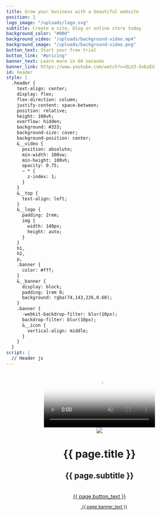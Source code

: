 ```yaml
---
title: Grow your business with a beautiful website
position: 1
logo_image: "/uploads/logo.svg"
subtitle: Create a site, blog or online store today
background_color: "#000"
background_video: "/uploads/background-video.mp4"
background_image: "/uploads/background-video.png"
button_text: Start your free trial
button_link: "#pricing"
banner_text: Learn more in 60 seconds
banner_link: https://www.youtube.com/watch?v=OLU3-5xbzEU
id: header
style: |
  .header {
    text-align: center;
    display: flex;
    flex-direction: column;
    justify-content: space-between;
    position: relative;
    height: 100vh;
    overflow: hidden;
    background: #333;
    background-size: cover;
    background-position: center;
    &__video {
      position: absolute;
      min-width: 100vw;
      min-height: 100vh;
      opacity: 0.75;
      ~ * {
        z-index: 1;
      }
    }
    &__top {
      text-align: left;
    }
    &__logo {
      padding: 2rem;
      img {
        width: 140px;
        height: auto;
      }
    }
    h1,
    h2,
    p,
    .banner {
      color: #fff;
    }
    &__banner {
      display: block;
      padding: 1rem 0;
      background: rgba(74,143,226,0.60);
    }
    .banner {
      -webkit-backdrop-filter: blur(10px);
      backdrop-filter: blur(10px);
      &__icon {
        vertical-align: middle;
      }
    }
  }
script: |
  // Header js
---
```


<header class="header" style="background: {{ page.background_color }}">
  <video class="header__video" autoplay loop muted playsinline poster="{{ page.background_image }}" >
    <source src="{{ page.background_video }}" type="video/mp4">
  </video>
  <div class="header__top">
    <div class="header__logo">
      <img src="{{ page.logo_image }}"/>
    </div>
  </div>
  <div class="header__main  typeset">
    <h1 class="header__title">{{ page.title }}</h1>
    <h2 class="header__subtitle">{{ page.subtitle }}</h2>
    <br/>
    <a class="header__button  button" href="{{ page.button_link }}">{{ page.button_text }}</a>
  </div>
  <div class="header__bottom  typeset">
    <a class="header__banner  banner" href="{{ page.banner_link }}">
      <svg class="banner__icon" width="24px" height="24px" viewBox="0 1 24 24" version="1.1" xmlns="http://www.w3.org/2000/svg" xmlns:xlink="http://www.w3.org/1999/xlink">
          <g id="ic_play_circle_outline_black_24px" stroke="none" stroke-width="1" fill="none" fill-rule="evenodd" transform="translate(0.000000, 1.000000)">
              <g id="Group">
                  <polygon id="Shape" points="0 0 24 0 24 24 0 24"></polygon>
                  <path d="M10,16.5 L16,12 L10,7.5 L10,16.5 L10,16.5 Z M12,2 C6.48,2 2,6.48 2,12 C2,17.52 6.48,22 12,22 C17.52,22 22,17.52 22,12 C22,6.48 17.52,2 12,2 L12,2 Z M12,20 C7.59,20 4,16.41 4,12 C4,7.59 7.59,4 12,4 C16.41,4 20,7.59 20,12 C20,16.41 16.41,20 12,20 L12,20 Z" id="Shape" fill="#FFFFFF"></path>
              </g>
          </g>
      </svg>
      <small class="banner__text">{{ page.banner_text }}</small>
    </a>
  </div>
</header>
